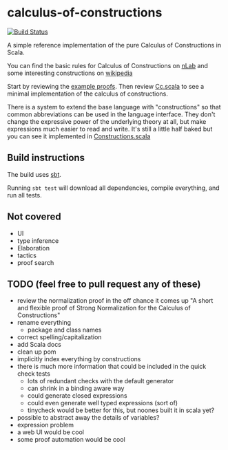 # calculus-of-constructions
[![Build Status](https://travis-ci.com/marklemay/calculus-of-constructions.svg?branch=master)](https://travis-ci.com/marklemay/calculus-of-constructions)

A simple reference implementation of the pure Calculus of Constructions in Scala.

You can find the basic rules for Calculus of Constructions on [nLab](https://ncatlab.org/nlab/show/pure+type+system) and some interesting constructions on [wikipedia](https://en.wikipedia.org/wiki/Calculus_of_constructions#Defining_logical_operators)

Start by reviewing the [example proofs](src/test/scala/cc/ExampleProofTest.scala).  Then review [Cc.scala](src/main/scala/cc/Cc.scala) to see a minimal implementation of the calculus of constructions.

There is a system to extend the base language with "constructions" so that common abbreviations can be used in the language interface.  They don't change the expressive power of the underlying theory at all, but make expressions much easier to read and write.  It's still a little half baked but you can see it implemented in [Constructions.scala](src/main/scala/cc_with_constructions/Constructions.scala)

## Build instructions

The build uses [sbt](https://www.scala-sbt.org/).

Running `sbt test` will download all dependencies, compile everything, and run all tests.

 
## Not covered
 * UI
 * type inference
 * Elaboration
 * tactics
 * proof search

## TODO (feel free to pull request any of these)
 * review the normalization proof in the off chance it comes up "A short and flexible proof of Strong Normalization for the Calculus of Constructions"
 * rename everything
   * package and class names 
 * correct spelling/capitalization
 * add Scala docs
 * clean up pom
 * implicitly index everything by constructions
 * there is much more information that could be included in the quick check tests
   * lots of redundant checks with the default generator
   * can shrink in a binding aware way
   * could generate closed expressions
   * could even generate well typed expressions (sort of)
   * tinycheck would be better for this, but noones built it in scala yet?
 * possible to abstract away the details of variables?
 * expression problem
 * a web UI would be cool
 * some proof automation would be cool
